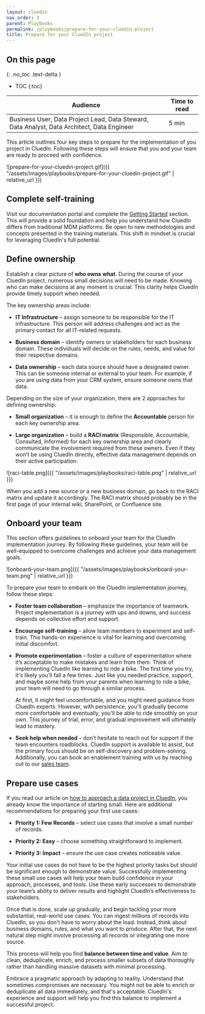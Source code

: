 ```yaml
---
layout: cluedin
nav_order: 3
parent: Playbooks
permalink: /playbooks/prepare-for-your-cluedin-project
title: Prepare for your CluedIn project
---
```

## On this page
{: .no_toc .text-delta }
- TOC
{:toc}

| Audience | Time to read |
|--|--|
| Business User, Data Project Lead, Data Steward, Data Analyst, Data Architect, Data Engineer | 5 min |

This article outlines four key steps to prepare for the implementation of you project in CluedIn. Following these steps will ensure that you and your team are ready to proceed with confidence.

![prepare-for-your-cluedin-project.gif]({{ "/assets/images/playbooks/prepare-for-your-cluedin-project.gif" | relative_url }})

## Complete self-training

Visit our documentation portal and complete the [Getting Started](/getting-started) section. This will provide a solid foundation and help you understand how CluedIn differs from traditional MDM platforms. Be open to new methodologies and concepts presented in the training materials. This shift in mindset is crucial for leveraging CluedIn's full potential.

## Define ownership

Establish a clear picture of **who owns what**. During the course of your CluedIn project, numerous small decisions will need to be made. Knowing who can make decisions at any moment is crucial. This clarity helps CluedIn provide timely support when needed.

The key ownership areas include:

- **IT Infrastructure** – assign someone to be responsible for the IT infrastructure. This person will address challenges and act as the primary contact for all IT-related requests.

- **Business domain** – identify owners or stakeholders for each business domain. These individuals will decide on the rules, needs, and value for their respective domains.

- **Data ownership** – each data source should have a designated owner. This can be someone internal or external to your team. For example, if you are using data from your CRM system, ensure someone owns that data.

Depending on the size of your organization, there are 2 approaches for defining ownership:

- **Small organization** – it is enough to define the **Accountable** person for each key ownership area.

- **Large organization** – build a **RACI matrix** (Responsible, Accountable, Consulted, Informed) for each key ownership area and clearly communicate the involvement required from these owners. Even if they won’t be using CluedIn directly, effective data management depends on their active participation.

![raci-table.png]({{ "/assets/images/playbooks/raci-table.png" | relative_url }})

When you add a new source or a new business domain, go back to the RACI matrix and update it accordingly. The RACI matrix should probably be in the first page of your internal wiki, SharePoint, or Confluence site.

## Onboard your team

This section offers guidelines to onboard your team for the CluedIn implementation journey. By following these guidelines, your team will be well-equipped to overcome challenges and achieve your data management goals.

![onboard-your-team.png]({{ "/assets/images/playbooks/onboard-your-team.png" | relative_url }})

To prepare your team to embark on the CluedIn implementation journey, follow these steps:

- **Foster team collaboration** – emphasize the importance of teamwork. Project implementation is a journey with ups and downs, and success depends on collective effort and support.

- **Encourage self-training** – allow team members to experiment and self-train. This hands-on experience is vital for learning and overcoming initial discomfort.

- **Promote experimentation** – foster a culture of experimentation where it’s acceptable to make mistakes and learn from them. Think of implementing CluedIn like learning to ride a bike. The first time you try, it's likely you'll fall a few times. Just like you needed practice, support, and maybe some help from your parents when learning to ride a bike, your team will need to go through a similar process.

    At first, it might feel uncomfortable, and you might need guidance from CluedIn experts. However, with persistence, you'll gradually become more comfortable and eventually, you'll be able to ride smoothly on your own. This journey of trial, error, and gradual improvement will ultimately lead to mastery.

- **Seek help when needed** – don’t hesitate to reach out for support if the team encounters roadblocks. CluedIn support is available to assist, but the primary focus should be on self-discovery and problem-solving. Additionally, you can book an enablement training with us by reaching out to our [sales team](https://www.cluedin.com/discovery-call).

## Prepare use cases

If you read our article on [how to approach a data project in CluedIn](/playbooks/how-to-approach-your-cluedin-project), you already know the importance of starting small. Here are additional recommendations for preparing your first use cases:

- **Priority 1: Few Records** – select use cases that involve a small number of records.

- **Priority 2: Easy** – choose something straightforward to implement.

- **Priority 3: Impact** – ensure the use case creates noticeable value.

Your initial use cases do not have to be the highest priority tasks but should be significant enough to demonstrate value. Successfully implementing these small use cases will help your team build confidence in your approach, processes, and tools. Use these early successes to demonstrate your team’s ability to deliver results and highlight CluedIn’s effectiveness to stakeholders.

Once that is done, scale up gradually, and begin tackling your more substantial, real-world use cases. You can ingest millions of records into CluedIn, so you don't have to worry about the load. Instead, think about business domains, rules, and what you want to produce. After that, the next natural step might involve processing all records or integrating one more source.

This process will help you find **balance between time and value**. Aim to clean, deduplicate, enrich, and process smaller subsets of data thoroughly rather than handling massive datasets with minimal processing.

Embrace a pragmatic approach by adapting to reality. Understand that sometimes compromises are necessary. You might not be able to enrich or deduplicate all data immediately, and that's acceptable. CluedIn's experience and support will help you find this balance to implement a successful project.